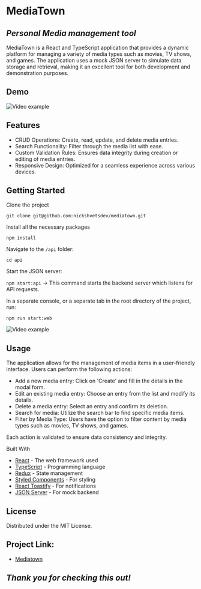 # MediaTown

## _Personal Media management tool_

MediaTown is a React and TypeScript application that provides a dynamic platform for managing a variety of media types such as movies, TV shows, and games. The application uses a mock JSON server to simulate data storage and retrieval, making it an excellent tool for both development and demonstration purposes.

## Demo

![Video example](https://s13.gifyu.com/images/S0Nhc.gif)

## Features

- CRUD Operations: Create, read, update, and delete media entries.
- Search Functionality: Filter through the media list with ease.
- Custom Validation Rules: Ensures data integrity during creation or editing of media entries.
- Responsive Design: Optimized for a seamless experience across various devices.

## Getting Started

Clone the project

`git clone git@github.com:nickshvetsdev/mediatown.git`

Install all the necessary packages

`npm install`

Navigate to the `/api` folder:

`cd api`

Start the JSON server:

`npm start:api` -> This command starts the backend server which listens for API requests.

In a separate console, or a separate tab in the root directory of the project, run:

`npm run start:web`

![Video example](https://media1.giphy.com/media/v1.Y2lkPTc5MGI3NjExeXpvNTVhaW5naTdxeGppbTF5NXQ1dDJjdGpqcmM5dTJoNTEwdDUyayZlcD12MV9pbnRlcm5hbF9naWZfYnlfaWQmY3Q9Zw/Nj2CNogUNyWCptiCcR/giphy.gif)

## Usage

The application allows for the management of media items in a user-friendly interface. Users can perform the following actions:

- Add a new media entry: Click on 'Create' and fill in the details in the modal form.
- Edit an existing media entry: Choose an entry from the list and modify its details.
- Delete a media entry: Select an entry and confirm its deletion.
- Search for media: Utilize the search bar to find specific media items.
- Filter by Media Type: Users have the option to filter content by media types such as movies, TV shows, and games.

Each action is validated to ensure data consistency and integrity.

Built With

- [React](https://react.dev/) - The web framework used
- [TypeScript](https://www.typescriptlang.org/) - Programming language
- [Redux](https://redux.js.org/) - State management
- [Styled Components](https://styled-components.com/) - For styling
- [React Toastify](https://www.npmjs.com/package/react-toastify) - For notifications
- [JSON Server](https://www.npmjs.com/package/json-server) - For mock backend

## License

Distributed under the MIT License.

## Project Link:

- [Mediatown](https://github.com/nickshvetsdev/mediatown)

## _Thank you for checking this out!_

